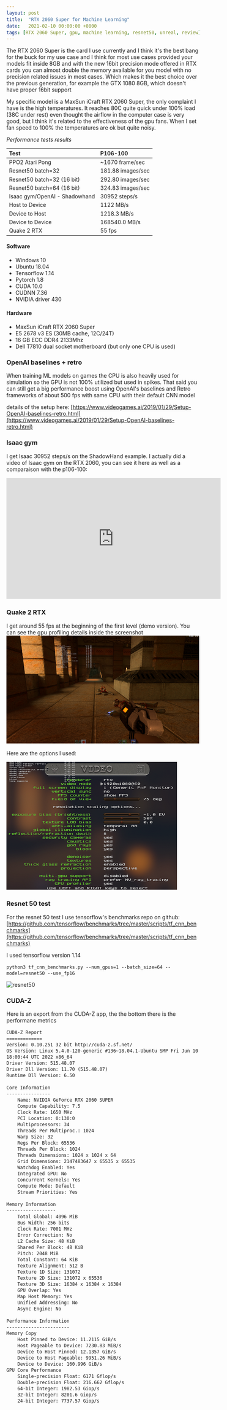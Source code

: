 ```yaml
---
layout: post
title:  "RTX 2060 Super for Machine Learning"
date:   2021-02-10 00:00:00 +0800
tags: [RTX 2060 Super, gpu, machine learning, resnet50, unreal, review]
---
```


The RTX 2060 Super is the card I use currently and I think it's the best bang for the buck for my use case and I think for most use cases provided your models
fit inside 8GB and with the new 16bit precision mode offered in RTX cards you can almost double the memory available for you model with no precision related issues in most cases. Which makes it the best choice over the previous generation, for example the GTX 1080 8GB, which doesn't have proper 16bit support

My specific model is a MaxSun iCraft RTX 2060 Super, the only complaint I have is the high temperatures.
It reaches 80C quite quick under 100% load (38C under rest) even thought the airflow in the computer case is very good, but I think it's related to the effectiveness of the gpu fans.
When I set fan speed to 100% the temperatures are ok but quite noisy.

_Performance tests results_

| Test        	   | P106-100           | 
|:-----------------|:-------------------|
| PPO2 Atari Pong  | ~1670 frame/sec    |
| Resnet50 batch=32 |    181.88 images/sec |
| Resnet50 batch=32 (16 bit) |    292.80 images/sec |
| Resnet50 batch=64 (16 bit) |    324.83 images/sec |
| Isaac gym/OpenAI - Shadowhand |    30952 steps/s |                   
| Host to Device   | 1122 MB/s        | 
| Device to Host   | 1218.3 MB/s        | 
| Device to Device | 168540.0 MB/s      |
| Quake 2 RTX      |     55 fps         |


#### Software
*   Windows 10
*	Ubuntu 18.04
*	Tensorflow 1.14
*   Pytorch 1.8
*	CUDA 10.0
*	CUDNN 7.36
*	NVIDIA driver 430

#### Hardware
*	MaxSun iCraft RTX 2060 Super
*	E5 2678 v3 ES (30MB cache, 12C/24T)
*	16 GB ECC DDR4 2133Mhz
*	Dell T7810 dual socket motherboard (but only one CPU is used)


### OpenAI baselines + retro
When training ML models on games the CPU is also heavily used for simulation so the GPU is not 100% utilized but used in spikes. That said you can still get a big performance boost using OpenAI's baselines and Retro frameworks of about 500 fps with same CPU with their default CNN model

details of the setup here:
[https://www.videogames.ai/2019/01/29/Setup-OpenAI-baselines-retro.html](https://www.videogames.ai/2019/01/29/Setup-OpenAI-baselines-retro.html)

### Isaac gym

I get Isaac  30952 steps/s on the ShadowHand example. I actually did a video of Isaac gym on the RTX 2060, you can see it here as
well as a comparaison with the p106-100:
<iframe width="560" height="315" src="https://www.youtube.com/embed/DKyCVyKQMN0?start=280" title="YouTube video player" frameborder="0" allow="accelerometer; autoplay; clipboard-write; encrypted-media; gyroscope; picture-in-picture" allowfullscreen></iframe>

### Quake 2 RTX
I get around 55 fps at the beginning of the first level (demo version). You can see the gpu profiling details inside the screenshot
![quake_rtx](/assets/rtx2060super/quake_rtx.png)

Here are the options I used:

![quake_rtx_options](/assets/rtx2060super/quake_rtx_options.png)

### Resnet 50 test

For the resnet 50 test I use tensorflow's benchmarks repo on github:
[https://github.com/tensorflow/benchmarks/tree/master/scripts/tf_cnn_benchmarks](https://github.com/tensorflow/benchmarks/tree/master/scripts/tf_cnn_benchmarks)

I used tensorflow version 1.14

```
python3 tf_cnn_benchmarks.py --num_gpus=1 --batch_size=64 --model=resnet50 --use_fp16
```

![resnet50](/assets/rtx2060super/resnet50-b64-16bit.png)

### CUDA-Z

Here is an export from the CUDA-Z app, the the bottom there is the performane metrics

```
CUDA-Z Report
=============
Version: 0.10.251 32 bit http://cuda-z.sf.net/
OS Version: Linux 5.4.0-120-generic #136~18.04.1-Ubuntu SMP Fri Jun 10 18:00:44 UTC 2022 x86_64
Driver Version: 515.48.07
Driver Dll Version: 11.70 (515.48.07)
Runtime Dll Version: 6.50

Core Information
----------------
	Name: NVIDIA GeForce RTX 2060 SUPER
	Compute Capability: 7.5
	Clock Rate: 1650 MHz
	PCI Location: 0:130:0
	Multiprocessors: 34
	Threads Per Multiproc.: 1024
	Warp Size: 32
	Regs Per Block: 65536
	Threads Per Block: 1024
	Threads Dimensions: 1024 x 1024 x 64
	Grid Dimensions: 2147483647 x 65535 x 65535
	Watchdog Enabled: Yes
	Integrated GPU: No
	Concurrent Kernels: Yes
	Compute Mode: Default
	Stream Priorities: Yes

Memory Information
------------------
	Total Global: 4096 MiB
	Bus Width: 256 bits
	Clock Rate: 7001 MHz
	Error Correction: No
	L2 Cache Size: 48 KiB
	Shared Per Block: 48 KiB
	Pitch: 2048 MiB
	Total Constant: 64 KiB
	Texture Alignment: 512 B
	Texture 1D Size: 131072
	Texture 2D Size: 131072 x 65536
	Texture 3D Size: 16384 x 16384 x 16384
	GPU Overlap: Yes
	Map Host Memory: Yes
	Unified Addressing: No
	Async Engine: No

Performance Information
-----------------------
Memory Copy
	Host Pinned to Device: 11.2115 GiB/s
	Host Pageable to Device: 7230.83 MiB/s
	Device to Host Pinned: 12.1357 GiB/s
	Device to Host Pageable: 9951.26 MiB/s
	Device to Device: 160.996 GiB/s
GPU Core Performance
	Single-precision Float: 6171 Gflop/s
	Double-precision Float: 216.662 Gflop/s
	64-bit Integer: 1982.53 Giop/s
	32-bit Integer: 8201.6 Giop/s
	24-bit Integer: 7737.57 Giop/s
```